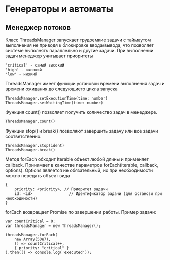 # Генераторы и автоматы

## Менеджер потоков

Класс ThreadsManager запускает трудоемкие задачи с таймаутом выполнения не приводя 
к блокировке ввода/вывода, что позволяет системе выполнять параллельно и другие задачи.
При выполнении задач менеджер учитывает приоритеты
    
    'critical' - самый высокий
    'high' - высокий
    'low' - низкий

ThreadsManager имеет функции установки времени выполнения задач и времени ожидания до следующиего цикла запуска

    ThreadsManager.setExecutionTime(time: number)
    ThreadsManager.setWaitingTime(time: number)

Функция count() позволяет получить количество задач в менеджере.

    ThreadsManager.count()

Функции stop() и break() позволяют завершить задачу или все задачи соответственно.

    ThreadsManager.stop(ident)
    ThreadsManager.break()

Метод forEach обходит Iterable объект любой длины и применяет callback. 
Принимает в качестве параметров forEach(iterable, callback, options). 
Options является не обязательный, но при необходимости можно передать объект вида

    {
        priority: <priority>, // Приоритет задачи
        id: <id>                // Идентификатор задачи (для останови при необходимости)
    }

forEach возвращает Promise по завершении работы. Пример задачи:

    var countCritical = 0;
    var threadsManager = new ThreadsManager();
    
    threadsManager.forEach(
        new Array(50e7),
        () => countCritical++,
        { priority: "critical" }
    ).then(() => console.log('executed'));
